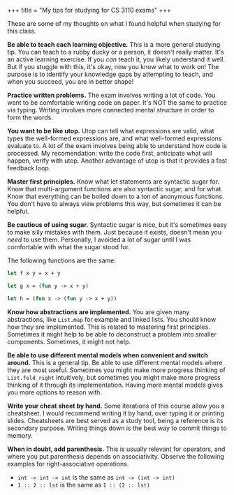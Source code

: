 +++
title = "My tips for studying for CS 3110 exams"
+++

These are some of my thoughts on what I found helpful when studying for this class.

**Be able to teach each learning objective.** This is a more general studying tip. You can teach to a rubby ducky or a person, it doesn't really matter. It's an active learning exercise. If you *can* teach it, you likely understand it well. But if you stuggle with this, it's okay, now you know what to work on! The purpose is to identify your knowledge gaps by attempting to teach, and when you succeed, you are in better shape!

**Practice written problems.** The exam involves writing a lot of code. You want to be comfortable writing code on paper. It's NOT the same to practice via typing. Writing involves more connected mental structure in order to form the words.

**You want to be like utop.** Utop can tell what expressions are valid, what types the well-formed expressions are, and what well-formed expressions evaluate to. A lot of the exam involves being able to understand how code is processed. My recomendation: write the code first, anticipate what will happen, verify with utop. Another advantage of utop is that it provides a fast feedback loop.

**Master first principles.** Know what let statements are syntactic sugar for. Know that multi-argument functions are also syntactic sugar, and for what. Know that everything can be boiled down to a ton of anonymous functions. You don't have to always view problems this way, but sometimes it can be helpful.

**Be cautious of using sugar.** Syntactic sugar is nice, but it's sometimes easy to make silly mistakes with them. Just because it exists, doesn't mean you *need* to use them. Personally, I avoided a lot of sugar until I was comfortable with what the sugar stood for.

The following functions are the same:
```ocaml
let f x y = x + y

let g x = (fun y -> x + y)

let h = (fun x -> (fun y -> x + y))
```

**Know how abstractions are implemented.** You are given many abstractions, like `List.map` for example and linked lists. You should know how they are implemented. This is related to mastering first principles. Sometimes it might help to be able to deconstruct a problem into smaller components. Sometimes, it might not help.

**Be able to use different mental models when convenient and switch around.** This is a general tip. Be able to use different mental models where they are most useful. Sometimes you might make more progress thinking of `List.fold_right` intuitively, but sometimes you might make more progress thinking of it through its implementation. Having more mental models gives you more options to reason with.

**Write your cheat sheet by hand.** Some iterations of this course allow you a cheatsheet. I would recommend writing it by hand, over typing it or printing slides. Cheatsheets are best served as a study tool, being a reference is its secondary purpose. Writing things down is the best way to commit things to memory.

**When in doubt, add parenthesis.** This is usually relevant for operators, and where you put parenthesis depends on associativity. Observe the following examples for right-associative operations.

- `int -> int -> int` is the same as `int -> (int -> int)`
- `1 :: 2 :: lst` is the same as `1 :: (2 :: lst)`
